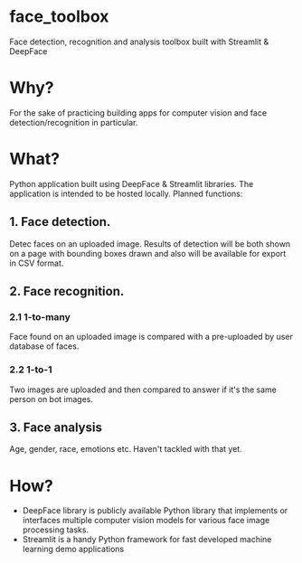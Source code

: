 # face_toolbox
Face detection, recognition and analysis toolbox built with Streamlit & DeepFace

# Why? 
For the sake of practicing building apps for computer vision and face detection/recognition in particular.

# What?
Python application built using DeepFace & Streamlit libraries. The application is intended to be hosted locally.
Planned functions:
## 1. Face detection.
Detec faces on an uploaded image. Results of detection will be both shown on a page with bounding boxes drawn and also will be available for export in CSV format.
## 2. Face recognition.
### 2.1 1-to-many
Face found on an uploaded image is compared with a pre-uploaded by user database of faces.
### 2.2 1-to-1
Two images are uploaded and then compared to answer if it's the same person on bot images.
## 3. Face analysis
Age, gender, race, emotions etc. Haven't tackled with that yet.

# How?
* DeepFace library is publicly available Python library that implements or interfaces multiple computer vision models for various face image processing tasks.
* Streamlit is a handy Python framework for fast developed machine learning demo applications
